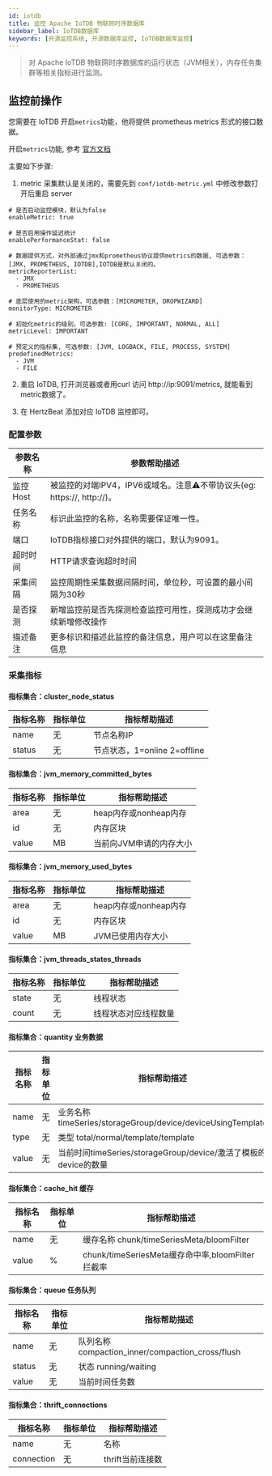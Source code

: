 ```yaml
---
id: iotdb  
title: 监控 Apache IoTDB 物联网时序数据库      
sidebar_label: IoTDB数据库    
keywords: [开源监控系统, 开源数据库监控, IoTDB数据库监控]
---
```


> 对 Apache IoTDB 物联网时序数据库的运行状态（JVM相关），内存任务集群等相关指标进行监测。

## 监控前操作

您需要在 IoTDB 开启`metrics`功能，他将提供 prometheus metrics 形式的接口数据。

开启`metrics`功能, 参考 [官方文档](https://iotdb.apache.org/zh/UserGuide/V0.13.x/Maintenance-Tools/Metric-Tool.html)

主要如下步骤:

1. metric 采集默认是关闭的，需要先到 `conf/iotdb-metric.yml` 中修改参数打开后重启 server

```
# 是否启动监控模块，默认为false
enableMetric: true

# 是否启用操作延迟统计
enablePerformanceStat: false

# 数据提供方式，对外部通过jmx和prometheus协议提供metrics的数据, 可选参数：[JMX, PROMETHEUS, IOTDB],IOTDB是默认关闭的。
metricReporterList:
  - JMX
  - PROMETHEUS

# 底层使用的metric架构，可选参数：[MICROMETER, DROPWIZARD]
monitorType: MICROMETER

# 初始化metric的级别，可选参数: [CORE, IMPORTANT, NORMAL, ALL]
metricLevel: IMPORTANT

# 预定义的指标集, 可选参数: [JVM, LOGBACK, FILE, PROCESS, SYSTEM]
predefinedMetrics:
  - JVM
  - FILE
```

2. 重启 IoTDB, 打开浏览器或者用curl 访问 http://ip:9091/metrics, 就能看到metric数据了。

3. 在 HertzBeat 添加对应 IoTDB 监控即可。

### 配置参数

|  参数名称  |                        参数帮助描述                        |
|--------|------------------------------------------------------|
| 监控Host | 被监控的对端IPV4，IPV6或域名。注意⚠️不带协议头(eg: https://, http://)。 |
| 任务名称   | 标识此监控的名称，名称需要保证唯一性。                                  |
| 端口     | IoTDB指标接口对外提供的端口，默认为9091。                            |
| 超时时间   | HTTP请求查询超时时间                                         |
| 采集间隔   | 监控周期性采集数据间隔时间，单位秒，可设置的最小间隔为30秒                       |
| 是否探测   | 新增监控前是否先探测检查监控可用性，探测成功才会继续新增修改操作                     |
| 描述备注   | 更多标识和描述此监控的备注信息，用户可以在这里备注信息                          |

### 采集指标

#### 指标集合：cluster_node_status

|  指标名称  | 指标单位 |         指标帮助描述          |
|--------|------|-------------------------|
| name   | 无    | 节点名称IP                  |
| status | 无    | 节点状态，1=online 2=offline |

#### 指标集合：jvm_memory_committed_bytes

| 指标名称  | 指标单位 |      指标帮助描述      |
|-------|------|------------------|
| area  | 无    | heap内存或nonheap内存 |
| id    | 无    | 内存区块             |
| value | MB   | 当前向JVM申请的内存大小    |

#### 指标集合：jvm_memory_used_bytes

| 指标名称  | 指标单位 |      指标帮助描述      |
|-------|------|------------------|
| area  | 无    | heap内存或nonheap内存 |
| id    | 无    | 内存区块             |
| value | MB   | JVM已使用内存大小       |

#### 指标集合：jvm_threads_states_threads

| 指标名称  | 指标单位 |   指标帮助描述   |
|-------|------|------------|
| state | 无    | 线程状态       |
| count | 无    | 线程状态对应线程数量 |

#### 指标集合：quantity 业务数据

| 指标名称 | 指标单位 | 指标帮助描述         |
|--|------|----------------|
| name  | 无    | 业务名称 timeSeries/storageGroup/device/deviceUsingTemplate  |
| type  | 无    | 类型 total/normal/template/template  |
| value | 无    | 当前时间timeSeries/storageGroup/device/激活了模板的device的数量  |

#### 指标集合：cache_hit 缓存

| 指标名称  | 指标单位 |                  指标帮助描述                  |
|-------|------|------------------------------------------|
| name  | 无    | 缓存名称 chunk/timeSeriesMeta/bloomFilter    |
| value | %    | chunk/timeSeriesMeta缓存命中率,bloomFilter拦截率 |

#### 指标集合：queue 任务队列

|  指标名称  | 指标单位 |                    指标帮助描述                    |
|--------|------|----------------------------------------------|
| name   | 无    | 队列名称 compaction_inner/compaction_cross/flush |
| status | 无    | 状态 running/waiting                           |
| value  | 无    | 当前时间任务数                                      |

#### 指标集合：thrift_connections

|    指标名称    | 指标单位 |   指标帮助描述    |
|------------|------|-------------|
| name       | 无    | 名称          |
| connection | 无    | thrift当前连接数 |

